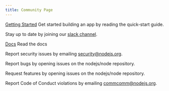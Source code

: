 ```yaml
---
title: Community Page
---
```


 [Getting Started](/download) Get started building an app by reading the quick-start guide.

 Stay up to date by joining our [slack channel](https://slack.openjsf.org).

 [Docs](https://nodejs.org/en/docs) Read the docs

 Report security issues by emailing [security@nodejs.org](mailto:security@nodejs.org).

 Report bugs by opening issues on the nodejs/node repository.

 Request features by opening issues on the nodejs/node repository.

 Report Code of Conduct violations by emailing commcomm@nodejs.org.
